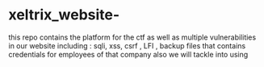 # xeltrix_website-
this repo contains the platform for the ctf as well as multiple vulnerabilities in our website including :
sqli, xss, csrf , LFI , backup files that contains credentials for employees of that company 
also we will tackle into using 
